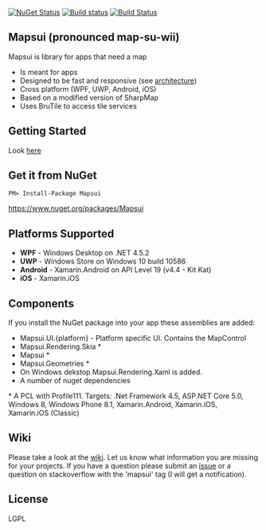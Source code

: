 [![NuGet Status](http://img.shields.io/nuget/v/Mapsui.svg?style=flat)](https://www.nuget.org/packages/Mapsui/)
[![Build status](https://ci.appveyor.com/api/projects/status/p20w43qv4ixkkftp?svg=true)](https://ci.appveyor.com/project/pauldendulk/mapsui)
[![Build Status](https://www.bitrise.io/app/f6f2ae30c3eb921b.svg?token=HqPHuFR_4KakFkxNuh4D-g&branch=master)](https://www.bitrise.io/app/f6f2ae30c3eb921b)

## Mapsui (pronounced map-su-wii)

Mapsui is library for apps that need a map

- Is meant for apps
- Designed to be fast and responsive (see [architecture](https://github.com/pauldendulk/Mapsui/wiki/Async-Fetching))
- Cross platform (WPF, UWP, Android, iOS)
- Based on a modified version of SharpMap
- Uses BruTile to access tile services

## Getting Started

Look [here](https://github.com/pauldendulk/Mapsui/wiki/Getting-Started-with-Mapsui)

## Get it from NuGet 
```
PM> Install-Package Mapsui
```

https://www.nuget.org/packages/Mapsui

## Platforms Supported

- **WPF** - Windows Desktop on .NET 4.5.2
- **UWP** - Windows Store on Windows 10 build 10586
- **Android** - Xamarin.Android on API Level 19 (v4.4 - Kit Kat)
- **iOS** - Xamarin.iOS

## Components

If you install the NuGet package into your app these assemblies are added:

- Mapsui.UI.{platform} - Platform specific UI. Contains the MapControl
- Mapsui.Rendering.Skia \*
- Mapsui \*
- Mapsui.Geometries \*
- On Windows dekstop Mapsui.Rendering.Xaml is added.
- A number of nuget dependencies

\* A PCL with Profile111. Targets: .Net Framework 4.5, ASP.NET Core 5.0, Windows 8, Windows Phone 8.1, Xamarin.Android, Xamarin.iOS, Xamarin.iOS (Classic)

## Wiki
Please take a look at the [wiki](https://github.com/pauldendulk/Mapsui/wiki). Let us know what information you are missing for your projects. If you have a question please submit an [issue](https://github.com/pauldendulk/Mapsui/issues) or a question on stackoverflow with the 'mapsui' tag (I will get a notification).

## License 

LGPL
